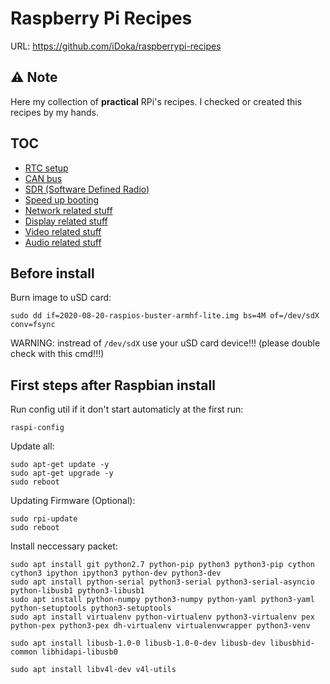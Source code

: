 # Raspberry Pi Recipes

URL: https://github.com/iDoka/raspberrypi-recipes

## ⚠️ Note

Here my collection of **practical** RPi's recipes.
I checked or created this recipes by my hands.

## TOC

* [RTC setup](RTC.md)
* [CAN bus](CAN.md)
* [SDR (Software Defined Radio)](SDR.md)
* [Speed up booting](fastboot.md)
* [Network related stuff](networking.md)
* [Display related stuff](display.md)
* [Video related stuff](video.md)
* [Audio related stuff](audio.md)


## Before install

Burn image to uSD card:
```
sudo dd if=2020-08-20-raspios-buster-armhf-lite.img bs=4M of=/dev/sdX conv=fsync
```
WARNING: instread of `/dev/sdX` use your uSD card device!!! (please double check with this cmd!!!)


## First steps after Raspbian install

Run config util if it don't start automaticly at the first run:
```
raspi-config
```

Update all:
```
sudo apt-get update -y
sudo apt-get upgrade -y
sudo reboot
```

Updating Firmware (Optional):
```
sudo rpi-update
sudo reboot
```



Install neccessary packet:
```
sudo apt install git python2.7 python-pip python3 python3-pip cython cython3 ipython ipython3 python-dev python3-dev
sudo apt install python-serial python3-serial python3-serial-asyncio python-libusb1 python3-libusb1
sudo apt install python-numpy python3-numpy python-yaml python3-yaml python-setuptools python3-setuptools
sudo apt install virtualenv python-virtualenv python3-virtualenv pex python-pex python3-pex dh-virtualenv virtualenvwrapper python3-venv

sudo apt install libusb-1.0-0 libusb-1.0-0-dev libusb-dev libusbhid-common libhidapi-libusb0

sudo apt install libv4l-dev v4l-utils
```





